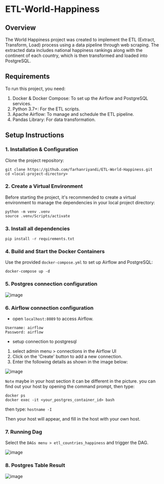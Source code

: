 # ETL-World-Happiness

## Overview
The World Happiness project was created to implement the ETL (Extract, Transform, Load) process using a data pipeline through web scraping. The extracted data includes national happiness rankings along with the continent of each country, which is then transformed and loaded into PostgreSQL.

## Requirements
To run this project, you need:
1. Docker & Docker Compose: To set up the Airflow and PostgreSQL services.
2. Python 3.7+: For the ETL scripts.
3. Apache Airflow: To manage and schedule the ETL pipeline.
4. Pandas Library: For data transformation.

## Setup Instructions
### 1. Installation & Configuration
Clone the project repository:
```
git clone https://github.com/farhanriyandi/ETL-World-Happiness.git
cd <local-project-directory>
```
### 2. Create a Virtual Environment
Before starting the project, it's recommended to create a virtual environment to manage the dependencies in your local project directory:
```
python -m venv .venv
source .venv/Scripts/activate
```
### 3. Install all dependencies
```
pip install -r requirements.txt
```
### 4. Build and Start the Docker Containers
Use the provided `docker-compose.yml` to set up Airflow and PostgreSQL:
```
docker-compose up -d
```
### 5. Postgres connection configuration

![image](https://github.com/user-attachments/assets/c20be675-aaaa-4cda-aa23-0d3a5309a1d7)


### 6. Airflow connection configuration
* open `localhost:8089` to access Airflow.
```
Username: airflow
Password: airflow
```
* setup connection to postgresql
1. select admin menu > connections in the Airflow UI
2. Click on the 'Create' button to add a new connection.
3. Enter the following details as shown in the image below:

![image](https://github.com/user-attachments/assets/2e5d0af7-75af-4538-a69b-75881467d7bb)

`Note` maybe in your host section it can be different in the picture. you can find out your host by opening the command prompt, then type:
```
docker ps
docker exec -it <your_postgres_container_id> bash
```
then type:
`hostname -I`

Then your host will appear, and fill in the host with your own host.

### 7. Running Dag
Select the `DAGs menu > etl_countries_happiness` and trigger the DAG.

![image](https://github.com/user-attachments/assets/1015132f-29d2-4aec-b069-ad3c0783944f)

### 8. Postgres Table Result
![image](https://github.com/user-attachments/assets/57880e80-c961-41e2-9dc6-38813cce3885)








